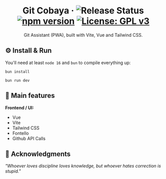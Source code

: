 <div id="header" align="center">
<!-- <img src="./src/assets/git-cobaya.webp" alt="Cover" title="Cover"> -->

# Git Cobaya &middot; ![Release Status](https://img.shields.io/badge/release-v1.0.0-brightgreen) [![npm version](https://img.shields.io/npm/v/react.svg?style=flat)](https://www.npmjs.com/package/react) [![License: GPL v3](https://img.shields.io/badge/license-GPLv3-blue.svg)](LICENSE)
Git Assistant (PWA), built with Vite, Vue and Tailwind CSS.
</div>

## :gear: Install & Run
You'll need at least `node 16` and `bun` to compile everything up:

```
bun install

bun run dev
```

## :star2: Main features

**Frontend / UI:**
* Vue
* Vite
* Tailwind CSS
* Fontello
* Github API Calls

<!-- ## :shipit: Special Thanks
* -->

## :brain: Acknowledgments

*"Whoever loves discipline loves knowledge, but whoever hates correction is stupid."*
